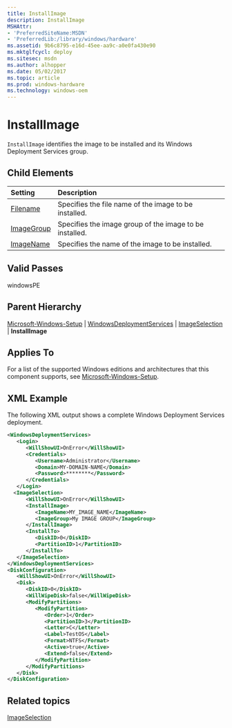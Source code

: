 ```yaml
---
title: InstallImage
description: InstallImage
MSHAttr:
- 'PreferredSiteName:MSDN'
- 'PreferredLib:/library/windows/hardware'
ms.assetid: 9b6c8795-e16d-45ee-aa9c-a0e0fa430e90
ms.mktglfcycl: deploy
ms.sitesec: msdn
ms.author: alhopper
ms.date: 05/02/2017
ms.topic: article
ms.prod: windows-hardware
ms.technology: windows-oem
---
```

# InstallImage

`InstallImage` identifies the image to be installed and its Windows Deployment Services group.

## Child Elements

| Setting                 | Description                                                                           |
|:------------------------|:--------------------------------------------------------------------------------------|
| [Filename](microsoft-windows-setup-windowsdeploymentservices-imageselection-installimage-filename.md) | Specifies the file name of the image to be installed. |
| [ImageGroup](microsoft-windows-setup-windowsdeploymentservices-imageselection-installimage-imagegroup.md) | Specifies the image group of the image to be installed. |
| [ImageName](microsoft-windows-setup-windowsdeploymentservices-imageselection-installimage-imagename.md) | Specifies the name of the image to be installed. |

## Valid Passes

windowsPE

## Parent Hierarchy

[Microsoft-Windows-Setup](microsoft-windows-setup.md) | [WindowsDeploymentServices](microsoft-windows-setup-windowsdeploymentservices.md) | [ImageSelection](microsoft-windows-setup-windowsdeploymentservices-imageselection.md) | **InstallImage**

## Applies To

For a list of the supported Windows editions and architectures that this component supports, see [Microsoft-Windows-Setup](microsoft-windows-setup.md).

## XML Example

The following XML output shows a complete Windows Deployment Services deployment.

```XML
<WindowsDeploymentServices>
   <Login>
      <WillShowUI>OnError</WillShowUI>
      <Credentials>
         <Username>Administrator</Username>
         <Domain>MY-DOMAIN-NAME</Domain>
         <Password>********</Password>
      </Credentials>
   </Login>
  <ImageSelection>
      <WillShowUI>OnError</WillShowUI>
      <InstallImage>
         <ImageName>MY_IMAGE_NAME</ImageName>
         <ImageGroup>My IMAGE GROUP</ImageGroup>
      </InstallImage>
      <InstallTo>
         <DiskID>0</DiskID>
         <PartitionID>1</PartitionID>
      </InstallTo>
   </ImageSelection>
</WindowsDeploymentServices>
<DiskConfiguration>
   <WillShowUI>OnError</WillShowUI>
   <Disk>
      <DiskID>0</DiskID>
      <WillWipeDisk>false</WillWipeDisk>
      <ModifyPartitions>
         <ModifyPartition>
            <Order>1</Order>
            <PartitionID>3</PartitionID>
            <Letter>C</Letter>
            <Label>TestOS</Label>
            <Format>NTFS</Format>
            <Active>true</Active>
            <Extend>false</Extend>
         </ModifyPartition>
      </ModifyPartitions>
   </Disk>
</DiskConfiguration>
```

## Related topics

[ImageSelection](microsoft-windows-setup-windowsdeploymentservices-imageselection.md)